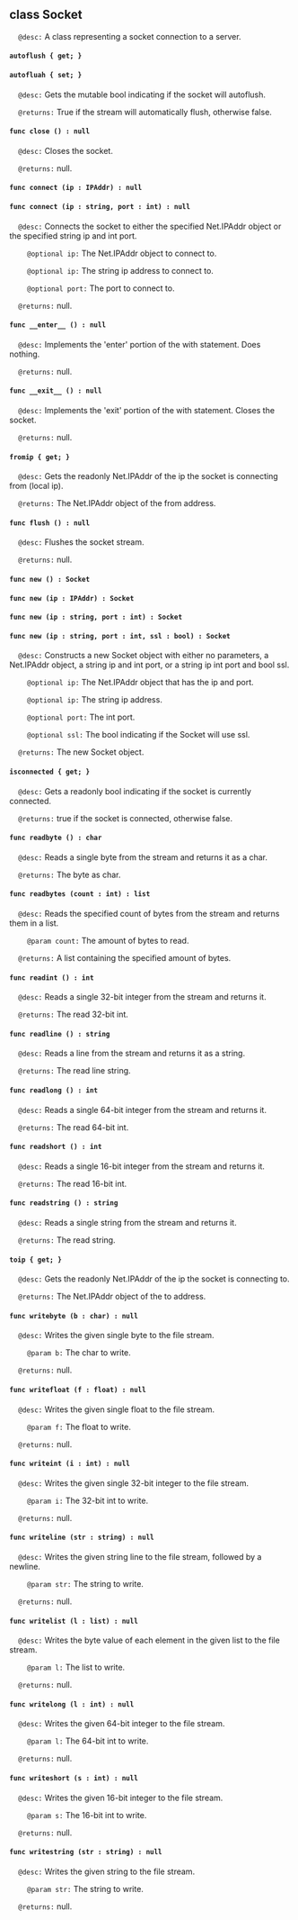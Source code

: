 ## class Socket

&nbsp;&nbsp;&nbsp;&nbsp;```@desc:``` A class representing a socket connection to a server.

#### ```autoflush { get; }```

#### ```autofluah { set; }```

&nbsp;&nbsp;&nbsp;&nbsp;```@desc:``` Gets the mutable bool indicating if the socket will autoflush.

&nbsp;&nbsp;&nbsp;&nbsp;```@returns:``` True if the stream will automatically flush, otherwise false.

#### ```func close () : null```

&nbsp;&nbsp;&nbsp;&nbsp;```@desc:``` Closes the socket.

&nbsp;&nbsp;&nbsp;&nbsp;```@returns:``` null.

#### ```func connect (ip : IPAddr) : null```

#### ```func connect (ip : string, port : int) : null```

&nbsp;&nbsp;&nbsp;&nbsp;```@desc:``` Connects the socket to either the specified Net.IPAddr object or the specified string ip and int port.

&nbsp;&nbsp;&nbsp;&nbsp;&nbsp;&nbsp;&nbsp;&nbsp;```@optional ip:``` The Net.IPAddr object to connect to.

&nbsp;&nbsp;&nbsp;&nbsp;&nbsp;&nbsp;&nbsp;&nbsp;```@optional ip:``` The string ip address to connect to.

&nbsp;&nbsp;&nbsp;&nbsp;&nbsp;&nbsp;&nbsp;&nbsp;```@optional port:``` The port to connect to.

&nbsp;&nbsp;&nbsp;&nbsp;```@returns:``` null.

#### ```func __enter__ () : null```

&nbsp;&nbsp;&nbsp;&nbsp;```@desc:``` Implements the 'enter' portion of the with statement. Does nothing.

&nbsp;&nbsp;&nbsp;&nbsp;```@returns:``` null.

#### ```func __exit__ () : null```

&nbsp;&nbsp;&nbsp;&nbsp;```@desc:``` Implements the 'exit' portion of the with statement. Closes the socket.

&nbsp;&nbsp;&nbsp;&nbsp;```@returns:``` null.

#### ```fromip { get; }```

&nbsp;&nbsp;&nbsp;&nbsp;```@desc:``` Gets the readonly Net.IPAddr of the ip the socket is connecting from (local ip).

&nbsp;&nbsp;&nbsp;&nbsp;```@returns:``` The Net.IPAddr object of the from address.

#### ```func flush () : null```

&nbsp;&nbsp;&nbsp;&nbsp;```@desc:``` Flushes the socket stream.

&nbsp;&nbsp;&nbsp;&nbsp;```@returns:``` null.

#### ```func new () : Socket```

#### ```func new (ip : IPAddr) : Socket```

#### ```func new (ip : string, port : int) : Socket```

#### ```func new (ip : string, port : int, ssl : bool) : Socket```

&nbsp;&nbsp;&nbsp;&nbsp;```@desc:``` Constructs a new Socket object with either no parameters, a Net.IPAddr object, a string ip and int port, or a string ip int port and bool ssl.

&nbsp;&nbsp;&nbsp;&nbsp;&nbsp;&nbsp;&nbsp;&nbsp;```@optional ip:``` The Net.IPAddr object that has the ip and port.

&nbsp;&nbsp;&nbsp;&nbsp;&nbsp;&nbsp;&nbsp;&nbsp;```@optional ip:``` The string ip address.

&nbsp;&nbsp;&nbsp;&nbsp;&nbsp;&nbsp;&nbsp;&nbsp;```@optional port:``` The int port.

&nbsp;&nbsp;&nbsp;&nbsp;&nbsp;&nbsp;&nbsp;&nbsp;```@optional ssl:``` The bool indicating if the Socket will use ssl.

&nbsp;&nbsp;&nbsp;&nbsp;```@returns:``` The new Socket object.

#### ```isconnected { get; }```

&nbsp;&nbsp;&nbsp;&nbsp;```@desc:``` Gets a readonly bool indicating if the socket is currently connected.

&nbsp;&nbsp;&nbsp;&nbsp;```@returns:``` true if the socket is connected, otherwise false.

#### ```func readbyte () : char```

&nbsp;&nbsp;&nbsp;&nbsp;```@desc:``` Reads a single byte from the stream and returns it as a char.

&nbsp;&nbsp;&nbsp;&nbsp;```@returns:``` The byte as char.

#### ```func readbytes (count : int) : list```

&nbsp;&nbsp;&nbsp;&nbsp;```@desc:``` Reads the specified count of bytes from the stream and returns them in a list.

&nbsp;&nbsp;&nbsp;&nbsp;&nbsp;&nbsp;&nbsp;&nbsp;```@param count:``` The amount of bytes to read.

&nbsp;&nbsp;&nbsp;&nbsp;```@returns:``` A list containing the specified amount of bytes.

#### ```func readint () : int```

&nbsp;&nbsp;&nbsp;&nbsp;```@desc:``` Reads a single 32-bit integer from the stream and returns it.

&nbsp;&nbsp;&nbsp;&nbsp;```@returns:``` The read 32-bit int.

#### ```func readline () : string```

&nbsp;&nbsp;&nbsp;&nbsp;```@desc:``` Reads a line from the stream and returns it as a string.

&nbsp;&nbsp;&nbsp;&nbsp;```@returns:``` The read line string.

#### ```func readlong () : int```

&nbsp;&nbsp;&nbsp;&nbsp;```@desc:``` Reads a single 64-bit integer from the stream and returns it.

&nbsp;&nbsp;&nbsp;&nbsp;```@returns:``` The read 64-bit int.

#### ```func readshort () : int```

&nbsp;&nbsp;&nbsp;&nbsp;```@desc:``` Reads a single 16-bit integer from the stream and returns it.

&nbsp;&nbsp;&nbsp;&nbsp;```@returns:``` The read 16-bit int.

#### ```func readstring () : string```

&nbsp;&nbsp;&nbsp;&nbsp;```@desc:``` Reads a single string from the stream and returns it.

&nbsp;&nbsp;&nbsp;&nbsp;```@returns:``` The read string.

#### ```toip { get; }```

&nbsp;&nbsp;&nbsp;&nbsp;```@desc:``` Gets the readonly Net.IPAddr of the ip the socket is connecting to.

&nbsp;&nbsp;&nbsp;&nbsp;```@returns:``` The Net.IPAddr object of the to address.

#### ```func writebyte (b : char) : null```

&nbsp;&nbsp;&nbsp;&nbsp;```@desc:``` Writes the given single byte to the file stream.

&nbsp;&nbsp;&nbsp;&nbsp;&nbsp;&nbsp;&nbsp;&nbsp;```@param b:``` The char to write.

&nbsp;&nbsp;&nbsp;&nbsp;```@returns:``` null.

#### ```func writefloat (f : float) : null```

&nbsp;&nbsp;&nbsp;&nbsp;```@desc:``` Writes the given single float to the file stream.

&nbsp;&nbsp;&nbsp;&nbsp;&nbsp;&nbsp;&nbsp;&nbsp;```@param f:``` The float to write.

&nbsp;&nbsp;&nbsp;&nbsp;```@returns:``` null.

#### ```func writeint (i : int) : null```

&nbsp;&nbsp;&nbsp;&nbsp;```@desc:``` Writes the given single 32-bit integer to the file stream.

&nbsp;&nbsp;&nbsp;&nbsp;&nbsp;&nbsp;&nbsp;&nbsp;```@param i:``` The 32-bit int to write.

&nbsp;&nbsp;&nbsp;&nbsp;```@returns:``` null.

#### ```func writeline (str : string) : null```

&nbsp;&nbsp;&nbsp;&nbsp;```@desc:``` Writes the given string line to the file stream, followed by a newline.

&nbsp;&nbsp;&nbsp;&nbsp;&nbsp;&nbsp;&nbsp;&nbsp;```@param str:``` The string to write.

&nbsp;&nbsp;&nbsp;&nbsp;```@returns:``` null.

#### ```func writelist (l : list) : null```

&nbsp;&nbsp;&nbsp;&nbsp;```@desc:``` Writes the byte value of each element in the given list to the file stream.

&nbsp;&nbsp;&nbsp;&nbsp;&nbsp;&nbsp;&nbsp;&nbsp;```@param l:``` The list to write.

&nbsp;&nbsp;&nbsp;&nbsp;```@returns:``` null.

#### ```func writelong (l : int) : null```

&nbsp;&nbsp;&nbsp;&nbsp;```@desc:``` Writes the given 64-bit integer to the file stream.

&nbsp;&nbsp;&nbsp;&nbsp;&nbsp;&nbsp;&nbsp;&nbsp;```@param l:``` The 64-bit int to write.

&nbsp;&nbsp;&nbsp;&nbsp;```@returns:``` null.

#### ```func writeshort (s : int) : null```

&nbsp;&nbsp;&nbsp;&nbsp;```@desc:``` Writes the given 16-bit integer to the file stream.

&nbsp;&nbsp;&nbsp;&nbsp;&nbsp;&nbsp;&nbsp;&nbsp;```@param s:``` The 16-bit int to write.

&nbsp;&nbsp;&nbsp;&nbsp;```@returns:``` null.

#### ```func writestring (str : string) : null```

&nbsp;&nbsp;&nbsp;&nbsp;```@desc:``` Writes the given string to the file stream.

&nbsp;&nbsp;&nbsp;&nbsp;&nbsp;&nbsp;&nbsp;&nbsp;```@param str:``` The string to write.

&nbsp;&nbsp;&nbsp;&nbsp;```@returns:``` null.

